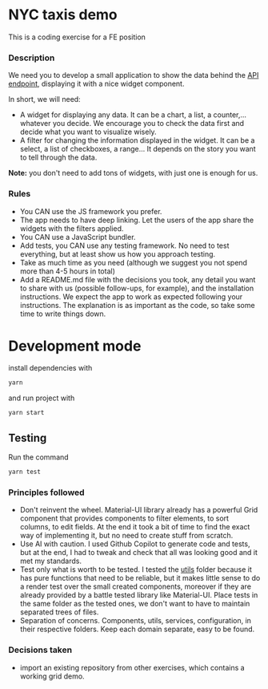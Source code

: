 # NYC taxis demo
This is a coding exercise for a FE position
### Description

We need you to develop a small application to show the data behind the [API endpoint](https://api.tinybird.co/endpoint/t_f3b68895534049bf859f38a8e5ebc51a?token=p.eyJ1IjogIjdmOTIwMmMzLWM1ZjctNDU4Ni1hZDUxLTdmYzUzNTRlMTk5YSIsICJpZCI6ICJmZTRkNWFiZS05ZWIyLTRjMjYtYWZiZi0yYTdlMWJlNDQzOWEifQ.P67MfoqTixyasaMGH5RIjCrGc0bUKvBoKMwYjfqQN8c),  displaying it with a nice widget component.

In short, we will need:
- A widget for displaying any data. It can be a chart, a list, a counter,... whatever you decide. We encourage you to check the data first and decide what you want to visualize wisely.
- A filter for changing the information displayed in the widget. It can be a select, a list of checkboxes, a range... It depends on the story you want to tell through the data.

**Note:** you don't need to add tons of widgets, with just one is enough for us.

### Rules
- You CAN use the JS framework you prefer.
- The app needs to have deep linking. Let the users of the app share the widgets with the filters applied.
- You CAN use a JavaScript bundler. 
- Add tests, you CAN use any testing framework. No need to test everything, but at least show us how you approach testing.
- Take as much time as you need (although we suggest you not spend more than 4-5 hours in total)
- Add a README.md file with the decisions you took, any detail you want to share with us (possible follow-ups, for example), and the installation instructions. We expect the app to work as expected following your instructions. The explanation is as important as the code, so take some time to write things down.

# Development mode
install dependencies with
```bash
yarn
```
and run project with
```bash
yarn start
```

## Testing
Run the command
```bash
yarn test
```

### Principles followed
- Don't reinvent the wheel. Material-UI library already has a powerful Grid component that provides components to filter elements, to sort columns, to edit fields. At the end it took a bit of time to find the exact way of implementing it, but no need to create stuff from scratch.
- Use AI with caution. I used Github Copilot to generate code and tests, but at the end, I had to tweak and check that all was looking good and it met my standards.
- Test only what is worth to be tested. I tested the [utils](./src/utils/) folder because it has pure functions that need to be reliable, but it makes little sense to do a render test over the small created components, moreover if they are already provided by a battle tested library like Material-UI. Place tests in the same folder as the tested ones, we don't want to have to maintain separated trees of files.
- Separation of concerns. Components, utils, services, configuration, in their respective folders. Keep each domain separate, easy to be found. 

### Decisions taken
- import an existing repository from other exercises, which contains a working grid demo.
